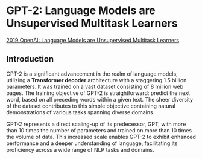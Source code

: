 <!-- ---
layout: default
title: "GPT-2: Zero-shot"
parent: Large Language Models
nav_order: 2
--- -->

# GPT-2: Language Models are Unsupervised Multitask Learners

[2019 OpenAI: Language Models are Unsupervised Multitask Learners](https://d4mucfpksywv.cloudfront.net/better-language-models/language_models_are_unsupervised_multitask_learners.pdf)


## Introduction

GPT-2 is a significant advancement in the realm of language models, utilizing a **Transformer decoder** architecture with a staggering 1.5 billion parameters. It was trained on a vast dataset consisting of 8 million web pages. The training objective of GPT-2 is straightforward: predict the next word, based on all preceding words within a given text. The sheer diversity of the dataset contributes to this simple objective containing natural demonstrations of various tasks spanning diverse domains.

GPT-2 represents a direct scaling-up of its predecessor, GPT, with more than 10 times the number of parameters and trained on more than 10 times the volume of data. This increased scale enables GPT-2 to exhibit enhanced performance and a deeper understanding of language, facilitating its proficiency across a wide range of NLP tasks and domains.